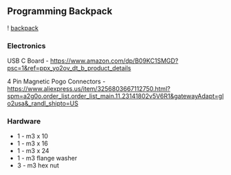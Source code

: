 ## Programming Backpack
! [backpack](https://github.com/thejobbitt/gaggiuino-build/blob/main/3d%20prints/Prog%20Backpack/photos/pbp_final01.jpg)

### Electronics
USB C Board - 
https://www.amazon.com/dp/B09KC1SMGD?psc=1&ref=ppx_yo2ov_dt_b_product_details

4 Pin Magnetic Pogo Connectors - https://www.aliexpress.us/item/3256803667112750.html?spm=a2g0o.order_list.order_list_main.11.23141802v5V6R1&gatewayAdapt=glo2usa&_randl_shipto=US
### Hardware
- 1 - m3 x 10
- 1 - m3 x 16
- 1 - m3 x 24
- 1 - m3 flange washer
- 3 - m3 hex nut
